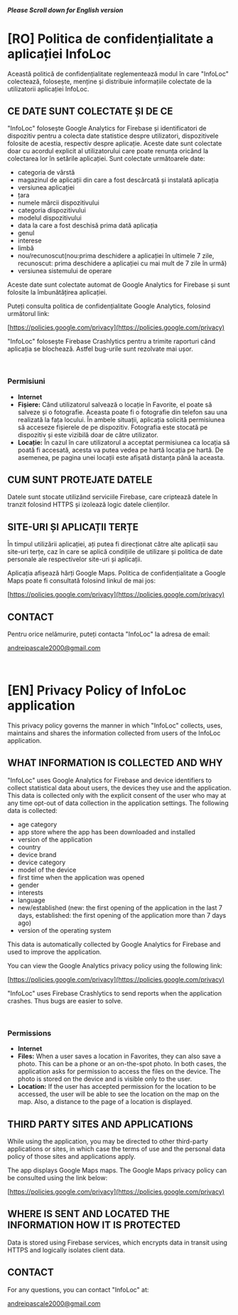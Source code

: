 ##### Please Scroll down for English version

# [RO] Politica de confidențialitate a aplicației InfoLoc

Această politică de confidențialitate reglementează modul în care "InfoLoc" colectează, folosește, menține și distribuie informațiile colectate de la utilizatorii aplicației InfoLoc.

## CE DATE SUNT COLECTATE ȘI DE CE

"InfoLoc" folosește Google Analytics for Firebase și identificatori de dispozitiv pentru a colecta date statistice despre utilizatori, dispozitivele folosite de acestia, respectiv despre aplicație. Aceste date sunt colectate doar cu acordul explicit al utilizatorului care poate renunța oricând la colectarea lor în setările aplicației. Sunt colectate următoarele date:

<ul><li>categoria de vârstă</li>

<li>magazinul de aplicații din care a fost descărcată și instalată aplicația</li>

<li>versiunea aplicației</li>

<li>țara</li>

<li>numele mărcii dispozitivului</li>

<li>categoria dispozitivului</li>

<li>modelul dispozitivului</li>

<li>data la care a fost deschisă prima dată aplicația</li>

<li>genul</li>

<li>interese</li>

<li>limbă</li>

<li>nou/recunoscut(nou:prima deschidere a aplicației în ultimele 7 zile, recunoscut: prima deschidere a aplicației cu mai mult de 7 zile în urmă)</li>
<li>versiunea sistemului de operare</li></ul>

Aceste date sunt colectate automat de Google Analytics for Firebase și sunt folosite la îmbunătățirea aplicației.

Puteți consulta politica de confidențialitate Google Analytics, folosind următorul link:

[https://policies.google.com/privacy](https://policies.google.com/privacy)

"InfoLoc" folosește Firebase Crashlytics pentru a trimite raporturi când aplicația se blochează. Astfel bug-urile sunt rezolvate mai ușor.

<br/>

### Permisiuni

<ul><li><b>Internet</b></li>

<li><b>Fișiere:</b> Când utilizatorul salvează o locație în Favorite, el poate să salveze și o fotografie. Aceasta poate fi o fotografie din telefon sau una realizată la fața locului. În ambele situații, aplicația solicită permisiunea să acceseze fișierele de pe dispozitiv. Fotografia este stocată pe dispozitiv și este vizibilă doar de către utilizator.</li>

<li><b>Locație:</b> În cazul în care utilizatorul a acceptat permisiunea ca locația să poată fi accesată, acesta va putea vedea pe hartă locația pe hartă. De asemenea, pe pagina unei locații este afișată distanța până la aceasta.</li></ul>

## CUM SUNT PROTEJATE DATELE

Datele sunt stocate utilizând serviciile Firebase, care criptează datele în tranzit folosind HTTPS și izolează logic datele clienților.

## SITE-URI ȘI APLICAȚII TERȚE

În timpul utilizării aplicației, ați putea fi direcționat către alte aplicații sau site-uri terțe, caz în care se aplică condițiile de utilizare și politica de date personale ale respectivelor site-uri și aplicații.

Aplicația afișează hărți Google Maps. Politica de confidențialitate a Google Maps poate fi consultată folosind linkul de mai jos:

[https://policies.google.com/privacy](https://policies.google.com/privacy)

## CONTACT

Pentru orice nelămurire, puteți contacta "InfoLoc" la adresa de email:

andreipascale2000@gmail.com

<br/>

# [EN] Privacy Policy of InfoLoc application

This privacy policy governs the manner in which "InfoLoc" collects, uses, maintains and shares the information collected from users of the InfoLoc application.

## WHAT INFORMATION IS COLLECTED AND WHY

"InfoLoc" uses Google Analytics for Firebase and device identifiers to collect statistical data about users, the devices they use and the application. This data is collected only with the explicit consent of the user who may at any time opt-out of data collection in the application settings. The following data is collected:

<ul><li>age category</li>

<li>app store where the app has been downloaded and installed</li>

<li>version of the application</li>

<li>country</li>

<li>device brand</li>

<li>device category</li>

<li>model of the device</li>

<li>first time when the application was opened</li>

<li>gender</li>

<li>interests</li>

<li>language</li>

<li>new/established (new: the first opening of the application in the last 7 days, established: the first opening of the application more than 7 days ago)</li>

<li>version of the operating system</li></ul>

This data is automatically collected by Google Analytics for Firebase and used to improve the application.

You can view the Google Analytics privacy policy using the following link:

[https://policies.google.com/privacy](https://policies.google.com/privacy)

"InfoLoc" uses Firebase Crashlytics to send reports when the application crashes. Thus bugs are easier to solve.

<br/>

### Permissions

<ul><li><b>Internet</b></li>

<li><b>Files:</b> When a user saves a location in Favorites, they can also save a photo. This can be a phone or an on-the-spot photo. In both cases, the application asks for permission to access the files on the device. The photo is stored on the device and is visible only to the user.</li>

<li><b>Location:</b> If the user has accepted permission for the location to be accessed, the user will be able to see the location on the map on the map. Also, a distance to the page of a location is displayed.</li></ul>


## THIRD PARTY SITES AND APPLICATIONS

While using the application, you may be directed to other third-party applications or sites, in which case the terms of use and the personal data policy of those sites and applications apply.

The app displays Google Maps maps. The Google Maps privacy policy can be consulted using the link below:

[https://policies.google.com/privacy](https://policies.google.com/privacy)

## WHERE IS SENT AND LOCATED THE INFORMATION HOW IT IS PROTECTED

Data is stored using Firebase services, which encrypts data in transit using HTTPS and logically isolates client data.

## CONTACT

For any questions, you can contact "InfoLoc" at:

andreipascale2000@gmail.com
